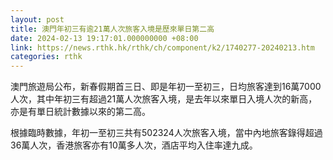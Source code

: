 ```yaml
---
layout: post
title: 澳門年初三有逾21萬人次旅客入境是歷來單日第二高
date: 2024-02-13 19:17:01.000000000 +08:00
link: https://news.rthk.hk/rthk/ch/component/k2/1740277-20240213.htm
categories: rthk
---
```


澳門旅遊局公布，新春假期首三日、即是年初一至初三，日均旅客達到16萬7000人次，其中年初三有超過21萬人次旅客入境，是去年以來單日入境人次的新高，亦是有單日統計數據以來的第二高。

根據臨時數據，年初一至初三共有502324人次旅客入境，當中內地旅客錄得超過36萬人次，香港旅客亦有10萬多人次，酒店平均入住率達九成。
